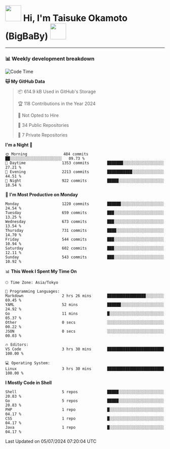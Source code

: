 <!-- Title -->
<h1>
    <img src="https://media.tenor.com/TlyRveJkgo4AAAAi/cloud-cloud-strife.gif" width="50"/> 
    Hi, I'm Taisuke Okamoto (BigBaBy) 
    <img src="https://media.tenor.com/TlyRveJkgo4AAAAi/cloud-cloud-strife.gif" width="50"/>
</h1>

---

<h3> 📊 Weekly development breakdown </h3>
<!-- waka-readme-stats -->

<!--START_SECTION:waka-->
![Code Time](http://img.shields.io/badge/Code%20Time-1%2C784%20hrs%209%20mins-blue)

**🐱 My GitHub Data** 

> 📦 614.9 kB Used in GitHub's Storage 
 > 
> 🏆 118 Contributions in the Year 2024
 > 
> 🚫 Not Opted to Hire
 > 
> 📜 34 Public Repositories 
 > 
> 🔑 7 Private Repositories 
 > 
**I'm a Night 🦉** 

```text
🌞 Morning                484 commits         ██░░░░░░░░░░░░░░░░░░░░░░░   09.73 % 
🌆 Daytime                1353 commits        ███████░░░░░░░░░░░░░░░░░░   27.21 % 
🌃 Evening                2213 commits        ███████████░░░░░░░░░░░░░░   44.51 % 
🌙 Night                  922 commits         █████░░░░░░░░░░░░░░░░░░░░   18.54 % 
```
📅 **I'm Most Productive on Monday** 

```text
Monday                   1220 commits        ██████░░░░░░░░░░░░░░░░░░░   24.54 % 
Tuesday                  659 commits         ███░░░░░░░░░░░░░░░░░░░░░░   13.25 % 
Wednesday                673 commits         ███░░░░░░░░░░░░░░░░░░░░░░   13.54 % 
Thursday                 731 commits         ████░░░░░░░░░░░░░░░░░░░░░   14.70 % 
Friday                   544 commits         ███░░░░░░░░░░░░░░░░░░░░░░   10.94 % 
Saturday                 602 commits         ███░░░░░░░░░░░░░░░░░░░░░░   12.11 % 
Sunday                   543 commits         ███░░░░░░░░░░░░░░░░░░░░░░   10.92 % 
```


📊 **This Week I Spent My Time On** 

```text
🕑︎ Time Zone: Asia/Tokyo

💬 Programming Languages: 
Markdown                 2 hrs 26 mins       █████████████████░░░░░░░░   69.45 % 
YAML                     52 mins             ██████░░░░░░░░░░░░░░░░░░░   24.92 % 
Go                       11 mins             █░░░░░░░░░░░░░░░░░░░░░░░░   05.37 % 
Other                    0 secs              ░░░░░░░░░░░░░░░░░░░░░░░░░   00.22 % 
JSON                     0 secs              ░░░░░░░░░░░░░░░░░░░░░░░░░   00.03 % 

🔥 Editors: 
VS Code                  3 hrs 30 mins       █████████████████████████   100.00 % 

💻 Operating System: 
Linux                    3 hrs 30 mins       █████████████████████████   100.00 % 
```

**I Mostly Code in Shell** 

```text
Shell                    5 repos             █████░░░░░░░░░░░░░░░░░░░░   20.83 % 
Go                       5 repos             █████░░░░░░░░░░░░░░░░░░░░   20.83 % 
PHP                      1 repo              █░░░░░░░░░░░░░░░░░░░░░░░░   04.17 % 
CSS                      1 repo              █░░░░░░░░░░░░░░░░░░░░░░░░   04.17 % 
Java                     1 repo              █░░░░░░░░░░░░░░░░░░░░░░░░   04.17 % 
```




 Last Updated on 05/07/2024 07:20:04 UTC
<!--END_SECTION:waka-->
